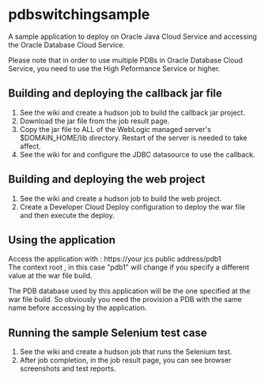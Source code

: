 # pdbswitchingsample
A sample application to deploy on Oracle Java Cloud Service and accessing the Oracle Database Cloud Service.

Please note that in order to use multiple PDBs in Oracle Database Cloud Service, you need to use the High Peformance Service or higher.

## Building and deploying the callback jar file
1. See the wiki and create a hudson job to build the callback jar project.  
2. Download the jar file from the job result page.
3. Copy the jar file to ALL of the WebLogic managed server's $DOMAIN_HOME/lib directory. Restart of the server is needed to take affect.
4. See the wiki for and configure the JDBC datasource to use the callback.
 
## Building and deploying the web project
1. See the wiki and create a hudson job to build the web project.
2. Create a Developer Cloud Deploy configuration to deploy the war file and then execute the deploy.

## Using the application
Access the application with : https://your jcs public address/pdb1  
The context root , in this case "pdb1" will change if you specify a different value at the war file build.

The PDB database used by this application will be the one specified at the war file build. So obviously you need the provision a PDB with the same name before accessing by the application.

## Running the sample Selenium test case 
1. See the wiki and create a hudson job that runs the Selenium test.
2. After job completion, in the job result page, you can see browser screenshots and test reports.

